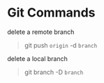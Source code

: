 # Git Commands

delete a remote branch

> git push `origin` -d `branch`

delete a local branch

> git branch -D `branch`